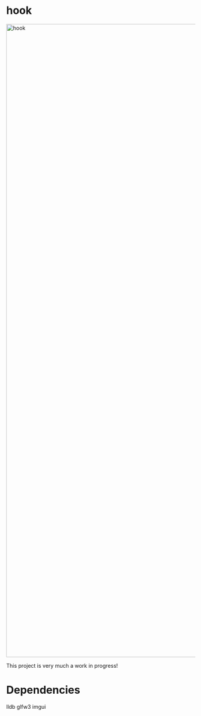 # hook
<img width="1681" alt="hook" src="https://github.com/abolinsky/hook/assets/5623716/5260dc04-2cb4-467b-aa4c-180306c7be27">

This project is very much a work in progress!

# Dependencies
lldb
glfw3
imgui
